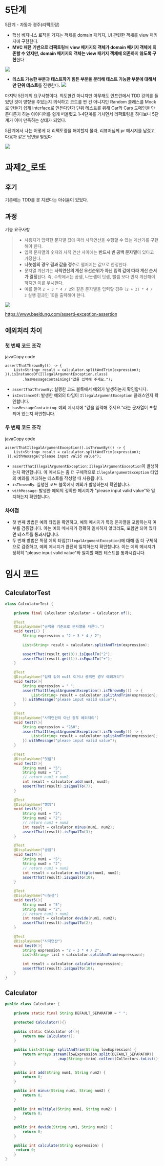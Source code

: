 # 5단계

5단계 - 자동차 경주(리팩토링)
- 핵심 비지니스 로직을 가지는 객체를 domain 패키지, UI 관련한 객체를 view 패키지에 구현한다.
- **MVC 패턴 기반으로 리팩토링**해 **view 패키지의 객체가 domain 패키지 객체에 의존할 수 있지만, domain 패키지의 객체는 view 패키지 객체에 의존하지 않도록 구현**한다

![](https://i.imgur.com/1p9rSZM.png)

- **테스트 가능한 부분과 테스트하기 힘든 부분을 분리해 테스트 가능한 부분에 대해서만 단위 테스트**를 진행한다.
![](https://i.imgur.com/snqyfsY.png)


마지막 5단계의 요구사항이다. 의도한건 아니지만 아무래도 인프런에서 TDD 강의를 들었던 것이 영향을 주었는지 의식하고 코드를 짠 건 아니지만 Random 클래스를 Mock 로 만들기 쉽게 Interface로 만든다던가 단위 테스트를 위해 Car와 Cars 도메인을 만든다든가 하는 아이디어를 쉽게 떠올렸고 1-4단계를 거치면서 리팩토링을 하다보니 5단계가 이미 만족하는 상태가 되었다. 

5단계에서 나는 어떻게 더 리팩토링을 해야할지 몰라, 리뷰어님께 pr 메시지를 남겼고 다음과 같은 답변을 받았다

![](https://i.imgur.com/cYBC3Rk.png)



# 과제2_로또 

## 후기 

기존에는 TDD를 못 지켰다는 아쉬움이 있었다. 

## 과정

기능 요구사항 

> - 사용자가 입력한 문자열 값에 따라 사칙연산을 수행할 수 있는 계산기를 구현해야 한다.
> - 입력 문자열의 숫자와 사칙 연산 사이에는 **반드시 빈 공백 문자열**이 있다고 가정한다.
> - **나눗셈의 경우 결과 값을 정수**로 떨어지는 값으로 한정한다.
> - 문자열 계산기는 **사칙연산의 계산 우선순위가 아닌 입력 값에 따라 계산 순서가 결정**된다. 즉, 수학에서는 곱셈, 나눗셈이 덧셈, 뺄셈 보다 먼저 계산해야 하지만 이를 무시한다.
> - 예를 들어 `2 + 3 * 4 / 2`와 같은 문자열을 입력할 경우 `(2 + 3) * 4 / 2` 실행 결과인 10을 출력해야 한다.




![](https://i.imgur.com/OX3V97x.png)

https://www.baeldung.com/assertj-exception-assertion


 ## 예외처리 차이 
 
 ### 첫 번째 코드 조각

javaCopy code

``` JS
assertThatThrownBy(() -> {
    List<String> result = calculator.splitAndTrim(expression);
}).isInstanceOf(IllegalArgumentException.class)
        .hasMessageContaining("값을 입력해 주세요.");
```

- `assertThatThrownBy`: 실행한 코드 블록에서 예외가 발생하는지 확인합니다.
- `isInstanceOf`: 발생한 예외의 타입이 `IllegalArgumentException` 클래스인지 확인합니다.
- `hasMessageContaining`: 예외 메시지에 "값을 입력해 주세요."라는 문자열이 포함되어 있는지 확인합니다.

### 두 번째 코드 조각

javaCopy code

```JS
assertThatIllegalArgumentException().isThrownBy(() -> {
    List<String> result = calculator.splitAndTrim(expression);
 }).withMessage("please input valid value");
```

- `assertThatIllegalArgumentException`: `IllegalArgumentException`이 발생하는지 확인합니다. 이 메서드는 좀 더 구체적으로 `IllegalArgumentException` 타입의 예외를 기대하는 테스트를 작성할 때 사용됩니다.
- `isThrownBy`: 실행한 코드 블록에서 예외가 발생하는지 확인합니다.
- `withMessage`: 발생한 예외의 정확한 메시지가 "please input valid value"와 일치하는지 확인합니다.

### 차이점

- 첫 번째 방법은 예외 타입을 확인하고, 예외 메시지가 특정 문자열을 포함하는지 여부를 검증합니다. 이는 예외 메시지가 정확히 일치하지 않더라도, 포함만 되어 있다면 테스트를 통과시킵니다.
- 두 번째 방법은 특정 예외 타입(`IllegalArgumentException`)에 대해 좀 더 구체적으로 검증하고, 예외 메시지가 완전히 일치하는지 확인합니다. 이는 예외 메시지가 정확히 "please input valid value"와 일치할 때만 테스트를 통과시킵니다.

# 임시 코드

## CalculatorTest

```java
class CalculatorTest {  
  
    private final Calculator calculator = Calculator.of();  
  
    @Test  
    @DisplayName("공백을 기준으로 문자열을 자른다.")  
    void test1() {  
        String expression = "2 + 3 * 4 / 2";  
  
        List<String> result = calculator.splitAndTrim(expression);  
  
        assertThat(result.get(0)).isEqualTo("2");  
        assertThat(result.get(1)).isEqualTo("+");  
    }  
  
    @Test  
    @DisplayName("입력 값이 null 이거나 공백인 경우 예외처리")  
    void test6(){  
        String expression = " ";  
        assertThatIllegalArgumentException().isThrownBy(() -> {  
            List<String> result = calculator.splitAndTrim(expression);  
        }).withMessage("please input valid value");  
    }  
  
    @Test  
    @DisplayName("사칙연산이 아닌 경우 예외처리")  
    void test7(){  
        String expression = "2&8";  
        assertThatIllegalArgumentException().isThrownBy(() -> {  
            List<String> result = calculator.splitAndTrim(expression);  
        }).withMessage("please input valid value");  
    }  
  
    @Test  
    @DisplayName("덧셈")  
    void test2(){  
        String num1 = "5";  
        String num2 = "2";  
        // return num1 + num2  
        int result = calculator.add(num1, num2);  
        assertThat(result).isEqualTo(7);  
    }  
  
    @Test  
    @DisplayName("뺄셈")  
    void test3(){  
        String num1 = "5";  
        String num2 = "2";  
        // return num1 + num2  
        int result = calculator.minus(num1, num2);  
        assertThat(result).isEqualTo(3);  
    }  
  
    @Test  
    @DisplayName("곱셈")  
    void test4(){  
        String num1 = "5";  
        String num2 = "2";  
        // return num1 + num2  
        int result = calculator.multiple(num1, num2);  
        assertThat(result).isEqualTo(10);  
    }  
  
    @Test  
    @DisplayName("나눗셈")  
    void test5(){  
        String num1 = "5";  
        String num2 = "2";  
        // return num1 + num2  
        int result = calculator.devide(num1, num2);  
        assertThat(result).isEqualTo(2);  
    }  
  
    @Test  
    @DisplayName("사칙연산")  
    void test9(){  
        String expression = "2 + 3 * 4 / 2";  
        List<String> list = calculator.splitAndTrim(expression);  
  
        int result = calculator.calculate(expression);  
        assertThat(result).isEqualTo(10);  
    }  
}
```

## Calculator

```java
public class Calculator {  
  
    private static final String DEFAULT_SEPARATOR = " ";  
  
    protected Calculator(){}  
  
    public static Calculator of(){  
        return new Calculator();  
    }  
  
    public List<String> splitAndTrim(String lowExpression) {  
        return Arrays.stream(lowExpression.split(DEFAULT_SEPARATOR))  
                        .map(String::trim).collect(Collectors.toList());  
    }  
  
    public int add(String num1, String num2) {  
        return 0;  
    }  
  
    public int minus(String num1, String num2) {  
        return 0;  
    }  
  
    public int multiple(String num1, String num2) {  
        return 0;  
    }  
  
    public int devide(String num1, String num2) {  
        return 0;  
    }  
  
    public int calculate(String expression) {  
     return 0;  
    }  
}
```